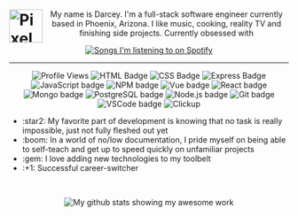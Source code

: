 
<h1> 
    <picture>
        <source srcset="https://c.tenor.com/Q1GffEXQrgAAAAAj/cyndaquil-pokemon.gif" media="(prefers-reduced-motion: reduce)">
        <img align="left" width="60" alt="Pixel art of Cyndaquil flexing his best feature" src="https://c.tenor.com/Q1GffEXQrgAAAAAj/cyndaquil-pokemon.gif">
    </picture>

</h1>
<!-- <hr style="border:0.5px solid black" /> -->
<p align="center">My name is Darcey. I'm a full-stack software engineer currently based in Phoenix, Arizona. I like music, cooking, reality TV and finishing side projects. Currently obsessed with </p>

<p align="center">
    <a href="https://github.com/kittinan/spotify-github-profile">
        <img alt="Songs I'm listening to on Spotify" src="https://spotify-github-profile.vercel.app/api/view?uid=grundy.darcey&cover_image=true&theme=default">
    </a>
</p>
<hr />


<p align ="center">
<img alt="Profile Views" src="https://komarev.com/ghpvc/?username=grundydarcey&color=brightgreen" />
<img alt="HTML Badge" src="https://img.shields.io/badge/HTML5-HTML-brightgreen?style=flat&logo=html5" />
<img alt="CSS Badge" src="https://img.shields.io/badge/CSS3-CSS-brightgreen?style=flat&logo=css3" />
<img alt="Express Badge" src="https://img.shields.io/badge/Express-Express-brightgreen?style=flat&logo=express" />
<img alt="JavaScript badge" src="https://img.shields.io/badge/JavaScript-JS-brightgreen?style=flat&logo=javascript" />
<img alt="NPM badge" src="https://img.shields.io/badge/NPM-NPM-brightgreen?style=flat&logo=npm" />
<img alt="Vue badge" src="https://img.shields.io/badge/Vue.js-Vue-brightgreen?style=flat&logo=vue.js" />
<img alt="React badge" src="https://img.shields.io/badge/React.js-React-brightgreen?style=flat&logo=react" />
<img alt="Mongo badge" src="https://img.shields.io/badge/MongoDB-MongoDB-brightgreen?style=flat&logo=mongodb" />
<img alt="PostgreSQL badge" src="https://img.shields.io/badge/PostgreSQL-PGSQL-brightgreen?style=flat&logo=postgresql" />
<img alt="Node.js badge" src="https://img.shields.io/badge/Node.js-Node-brightgreen?style=flat&logo=node.js" />
<img alt="Git badge" src="https://img.shields.io/badge/Git-Git-brightgreen?style=flat&logo=git" />
<img alt="VSCode badge" src="https://img.shields.io/badge/VSCode-VSCode-brightgreen?style=flat&logo=VSC" />
<img alt="Clickup" src="https://img.shields.io/badge/Clickup-Clickup-brightgreen?style=flat&logo=Clickup" />
<br />
</p>

<p align="center">
<ul>
    <li>:star2: My favorite part of development is knowing that no task is really impossible, just not fully fleshed out yet</li>
    <li>:boom: In a world of no/low documentation, I pride myself on being able to self-teach and get up to speed quickly on unfamiliar projects</li>
    <li>:gem: I love adding new technologies to my toolbelt</li>
    <li>:+1: Successful career-switcher</li>
</ul>
</p>
<br />

<p align="center">    
    <img src="https://github-readme-stats.vercel.app/api?username=grundydarcey&theme=chartreuse-dark" alt="My github stats showing my awesome work">
</p>
